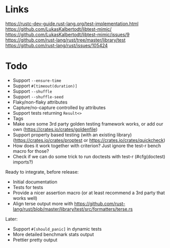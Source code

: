 # Links
https://rustc-dev-guide.rust-lang.org/test-implementation.html
https://github.com/LukasKalbertodt/libtest-mimic/
https://github.com/LukasKalbertodt/libtest-mimic/issues/9
https://github.com/rust-lang/rust/tree/master/library/test
https://github.com/rust-lang/rust/issues/105424

# Todo
- Support `--ensure-time`
- Support `#[timeout(duration)]`
- Support `--shuffle`
- Support `--shuffle-seed`
- Flaky/non-flaky attributes
- Capture/no-capture controlled by attributes
- Support tests returning `Result<>` 
- Tags
- Make sure some 3rd party golden testing framework works, or add our own (https://crates.io/crates/goldenfile)
- Support property based testing (with an existing library) (https://crates.io/crates/proptest or https://crates.io/crates/quickcheck)
- How does it work together with criterion? Just ignore the test-r bench macro for those?
- Check if we can do some trick to run doctests with test-r (#cfg(doctest) imports?)

Ready to integrate, before release:
- Initial documentation
- Tests for tests
- Provide a nicer assertion macro (or at least recommend a 3rd party that works well)
- Align terse output more with https://github.com/rust-lang/rust/blob/master/library/test/src/formatters/terse.rs


Later:
- Support `#[should_panic]` in dynamic tests
- More detailed benchmark stats output 
- Prettier pretty output
